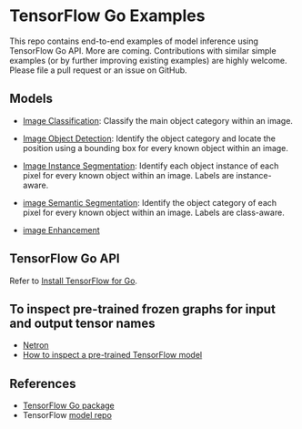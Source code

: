 # TensorFlow Go Examples

This repo contains end-to-end examples of model inference using TensorFlow Go API. More are coming.
Contributions with similar simple examples (or by further improving existing examples) are highly welcome. Please file a pull request or an issue on GitHub.

## Models

- [Image Classification](image_classification): Classify the main object category within an image.

- [Image Object Detection](image_object_detection): Identify the object category and locate the position using a bounding box for every known object within an image.
- [Image Instance Segmentation](image_instance_segmentation): Identify each object instance of each pixel for every known object within an image. Labels are instance-aware.
- [image Semantic Segmentation](image_semantic_segmentation): Identify the object category of each pixel for every known object within an image. Labels are class-aware.
- [image Enhancement](image_semantic_segmentation)

## TensorFlow Go API

Refer to [Install TensorFlow for Go](https://www.tensorflow.org/install/lang_go).

## To inspect pre-trained frozen graphs for input and output tensor names

- [Netron](https://github.com/lutzroeder/netron)
- [How to inspect a pre-trained TensorFlow model](https://medium.com/@daj/how-to-inspect-a-pre-trained-tensorflow-model-5fd2ee79ced0)

## References

- [TensorFlow Go package](https://godoc.org/github.com/tensorflow/tensorflow/tensorflow/go)
- TensorFlow [model repo](https://github.com/tensorflow/models)
